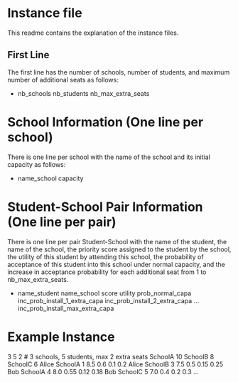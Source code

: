 # Instance file

This readme contains the explanation of the instance files.

## First Line
The first line has the number of schools, number of students, and maximum number of additional seats as follows:
- nb_schools nb_students nb_max_extra_seats

# School Information (One line per school)
There is one line per school with the name of the school and its initial capacity as follows:
- name_school capacity

# Student-School Pair Information (One line per pair)
There is one line per pair Student-School with the name of the student, the name of the school, the priority score assigned to the student by the school, the utility of this student by attending this school, the probability of acceptance of this student into this school under normal capacity, and the increase in acceptance probability for each additional seat from 1 to nb_max_extra_seats.
- name_student name_school score utility prob_normal_capa inc_prob_install_1_extra_capa inc_prob_install_2_extra_capa ... inc_prob_install_max_extra_capa

# Example Instance
3 5 2  # 3 schools, 5 students, max 2 extra seats
SchoolA 10
SchoolB 8
SchoolC 6
Alice SchoolA 1 8.5 0.6 0.1 0.2
Alice SchoolB 3 7.5 0.5 0.15 0.25
Bob SchoolA 4 8.0 0.55 0.12 0.18
Bob SchoolC 5 7.0 0.4 0.2 0.3
...